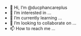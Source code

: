 - 👋 Hi, I’m @ducphancareplus
- 👀 I’m interested in ...
- 🌱 I’m currently learning ...
- 💞️ I’m looking to collaborate on ...
- 📫 How to reach me ...

<!---
ducphancareplus/ducphancareplus is a ✨ special ✨ repository because its `README.md` (this file) appears on your GitHub profile.
You can click the Preview link to take a look at your changes.
--->
